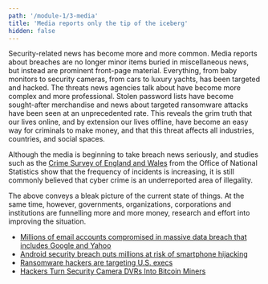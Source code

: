 ```yaml
---
path: '/module-1/3-media'
title: 'Media reports only the tip of the iceberg'
hidden: false
---
```


Security-related news has become more and more common. Media reports about
breaches are no longer minor items buried in miscellaneous news, but instead
are prominent front-page material. Everything, from baby monitors to security
cameras, from cars to luxury yachts, has been targeted and hacked. The threats
news agencies talk about have become more complex and more professional. Stolen
password lists have become sought-after merchandise and news about targeted
ransomware attacks have been seen at an unprecedented rate. This reveals the
grim truth that our lives online, and by extension our lives offline, have
become an easy way for criminals to make money, and that this threat affects
all industries, countries, and social spaces.

Although the media is beginning to take breach news seriously, and studies such
as the [Crime Survey of England and Wales](http://www.crimesurvey.co.uk/) from
the Office of National Statistics show that the frequency of incidents is
increasing, it is still commonly believed that cyber crime is an underreported
area of illegality.

<!--
        <div class="quiznator-plugin" data-quiz-id="9e5d93c1-bea7-5629-92b9-aa1bf6d2da75"></div>

        <div class="quiznator-plugin" data-quiz-id="46c6d36e-2d0c-43b8-ad96-24316f7ee876"></div>

        <div class="quiznator-plugin" data-quiz-id="4c02e4a5-3061-427e-aba2-26deb4e1d5c2"></div>

        <div class="quiznator-plugin" data-quiz-id="4c1ecfab-3072-4ecd-b397-26ecfba93ab3"></div>

        <div class="quiznator-plugin" data-quiz-id="46e2be74-2d1e-4007-b58b-243fb6464d67"></div-->

The above conveys a bleak picture of the current state of things. At the same time, however, governments, organizations, corporations and institutions are funnelling more and more money, research and effort into improving the situation.

<text-box variant="emph" name="Additional links to breach news">

- [Millions of email accounts compromised in massive data breach that includes Google and Yahoo](http://www.telegraph.co.uk/news/2016/05/04/millions-of-email-accounts-compromised--in-massive-data-breach-t/)
- [Android security breach puts millions at risk of smartphone hijacking](http://www.telegraph.co.uk/technology/internet-security/11788184/Android-security-breach-puts-millions-at-risk-of-smartphone-hijacking.html)
- [Ransomware hackers are targeting U.S. execs](http://money.cnn.com/2016/08/05/technology/ransomware-study-malwarebytes-hackers/)
- [Hackers Turn Security Camera DVRs Into Bitcoin Miners](https://www.wired.com/2014/04/hikvision)

</text-box>

